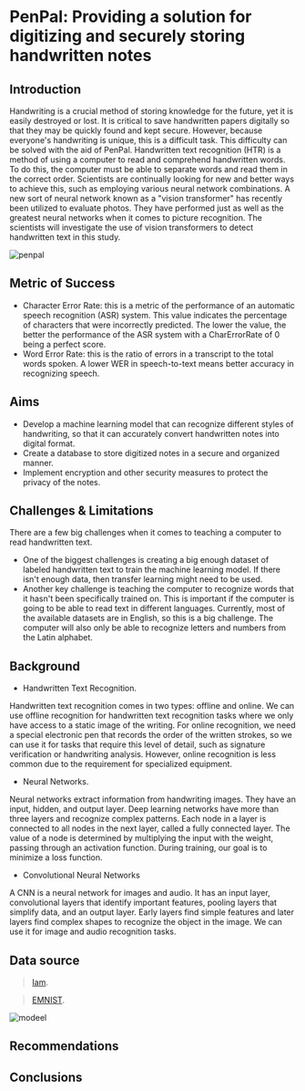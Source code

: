 # PenPal: Providing a solution for digitizing and securely storing handwritten notes

## Introduction

Handwriting is a crucial method of storing knowledge for the future, yet it is easily destroyed or lost. It is critical to save handwritten papers digitally so that they may be quickly found and kept secure. However, because everyone's handwriting is unique, this is a difficult task. This difficulty can be solved with the aid of  PenPal.
Handwritten text recognition (HTR) is a method of using a computer to read and comprehend handwritten words. To do this, the computer must be able to separate words and read them in the correct order. Scientists are continually looking for new and better ways to achieve this, such as employing various neural network combinations.
A new sort of neural network known as a "vision transformer" has recently been utilized to evaluate photos. They have performed just as well as the greatest neural networks when it comes to picture recognition. The scientists will investigate the use of vision transformers to detect handwritten text in this study.



![penpal](https://user-images.githubusercontent.com/22881701/230894592-40b715c8-c01d-4cfa-94f3-b143226d082e.jpg)

## Metric of Success

* Character Error Rate: this is a metric of the performance of an automatic speech recognition (ASR) system. This value indicates the percentage of characters that were incorrectly predicted. The lower the value, the better the performance of the ASR system with a CharErrorRate of 0 being a perfect score.
* Word Error Rate: this is the ratio of errors in a transcript to the total words spoken. A lower WER in speech-to-text means better accuracy in recognizing speech.



## Aims
* Develop a machine learning model that can recognize different styles of handwriting, so that it can accurately convert handwritten notes into digital format.
* Create a database to store digitized notes in a secure and organized manner.
* Implement encryption and other security measures to protect the privacy of the notes.


## Challenges & Limitations
There are a few big challenges when it comes to teaching a computer to read handwritten text. 
* One of the biggest challenges is creating a big enough dataset of labeled handwritten text to train the machine learning model. If there isn't enough data, then transfer learning might need to be used.
* Another key challenge is teaching the computer to recognize words that it hasn't been specifically trained on. This is important if the computer is going to be able to read text in different languages. Currently, most of the available datasets are in English, so this is a big challenge. The computer will also only be able to recognize letters and numbers from the Latin alphabet.

## Background

* Handwritten Text Recognition.

Handwritten text recognition comes in two types: offline and online. We can use offline recognition for handwritten text recognition tasks where we only have access to a static image of the writing. For online recognition, we need a special electronic pen that records the order of the written strokes, so we can use it for tasks that require this level of detail, such as signature verification or handwriting analysis. However, online recognition is less common due to the requirement for specialized equipment.

* Neural Networks.

Neural networks extract information from handwriting images. They have an input, hidden, and output layer. Deep learning networks have more than three layers and recognize complex patterns. Each node in a layer is connected to all nodes in the next layer, called a fully connected layer. The value of a node is determined by multiplying the input with the weight, passing through an activation function. During training, our goal is to minimize a loss function.

* Convolutional Neural Networks

A CNN is a neural network for images and audio. It has an input layer, convolutional layers that identify important features, pooling layers that simplify data, and an output layer. Early layers find simple features and later layers find complex shapes to recognize the object in the image. We can use it for image and audio recognition tasks.



## Data source 
> [Iam](https://fki.tic.heia-fr.ch/databases/download-the-iam-handwriting-database).

> [EMNIST](https://www.nist.gov/itl/products-and-services/emnist-dataset).


![modeel](https://user-images.githubusercontent.com/22881701/230956464-4e0cff6e-6c4c-42be-8386-064f5a8af79f.png)


## Recommendations 

## Conclusions 


